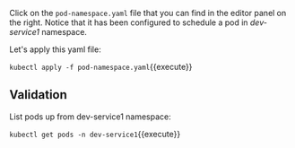 
Click on the ```pod-namespace.yaml``` file that you can find in the editor panel on the right. Notice that it has been configured to schedule a pod in *dev-service1* namespace.

Let's apply this yaml file:

`kubectl apply -f pod-namespace.yaml`{{execute}}

## Validation

List pods up from dev-service1 namespace:

`kubectl get pods -n dev-service1`{{execute}}
